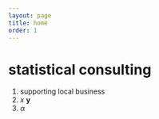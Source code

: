 ```yaml
---
layout: page
title: home
order: 1
---
```

# statistical consulting
1. supporting local business
2. *x* **y**
3. *&alpha;*
